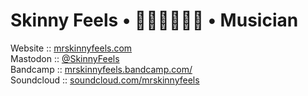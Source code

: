 # Skinny Feels • 👨🏻‍💻👨🏼‍🎤 • Musician

Website    :: [mrskinnyfeels.com](https://mrskinnyfeels.com)  
Mastodon   :: [@SkinnyFeels](https://mas.to/@SkinnyFeels)  
Bandcamp   :: [mrskinnyfeels.bandcamp.com/](https://mrskinnyfeels.bandcamp.com/)  
Soundcloud :: [soundcloud.com/mrskinnyfeels](https://soundcloud.com/mrskinnyfeels)  
